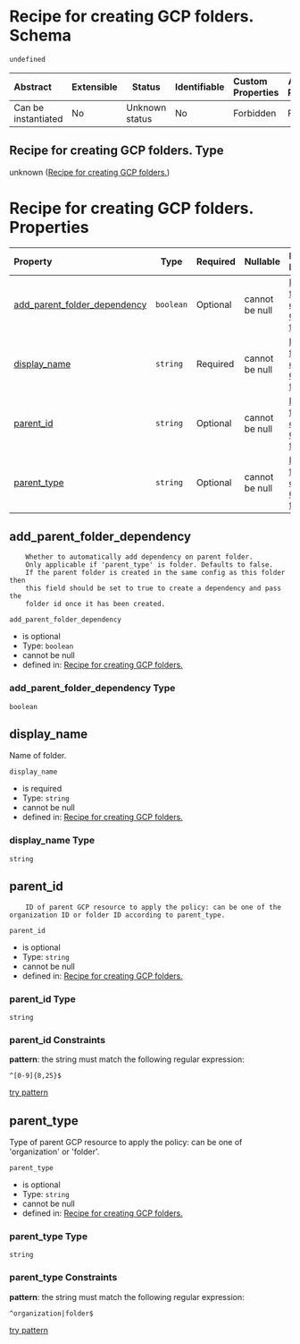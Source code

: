 # Recipe for creating GCP folders. Schema

```txt
undefined
```




| Abstract            | Extensible | Status         | Identifiable | Custom Properties | Additional Properties | Access Restrictions | Defined In                                                                                                  |
| :------------------ | ---------- | -------------- | ------------ | :---------------- | --------------------- | ------------------- | ----------------------------------------------------------------------------------------------------------- |
| Can be instantiated | No         | Unknown status | No           | Forbidden         | Forbidden             | none                | [folder.schema.json](../../../../../../../../../../tmp/182028425/folder.schema.json "open original schema") |

## Recipe for creating GCP folders. Type

unknown ([Recipe for creating GCP folders.](folder.md))

# Recipe for creating GCP folders. Properties

| Property                                                      | Type      | Required | Nullable       | Defined by                                                                                                                                 |
| :------------------------------------------------------------ | --------- | -------- | -------------- | :----------------------------------------------------------------------------------------------------------------------------------------- |
| [add_parent_folder_dependency](#add_parent_folder_dependency) | `boolean` | Optional | cannot be null | [Recipe for creating GCP folders.](folder-properties-add_parent_folder_dependency.md "undefined#/properties/add_parent_folder_dependency") |
| [display_name](#display_name)                                 | `string`  | Required | cannot be null | [Recipe for creating GCP folders.](folder-properties-display_name.md "undefined#/properties/display_name")                                 |
| [parent_id](#parent_id)                                       | `string`  | Optional | cannot be null | [Recipe for creating GCP folders.](folder-properties-parent_id.md "undefined#/properties/parent_id")                                       |
| [parent_type](#parent_type)                                   | `string`  | Optional | cannot be null | [Recipe for creating GCP folders.](folder-properties-parent_type.md "undefined#/properties/parent_type")                                   |

## add_parent_folder_dependency

        Whether to automatically add dependency on parent folder.
        Only applicable if 'parent_type' is folder. Defaults to false.
        If the parent folder is created in the same config as this folder then
        this field should be set to true to create a dependency and pass the
        folder id once it has been created.


`add_parent_folder_dependency`

-   is optional
-   Type: `boolean`
-   cannot be null
-   defined in: [Recipe for creating GCP folders.](folder-properties-add_parent_folder_dependency.md "undefined#/properties/add_parent_folder_dependency")

### add_parent_folder_dependency Type

`boolean`

## display_name

Name of folder.


`display_name`

-   is required
-   Type: `string`
-   cannot be null
-   defined in: [Recipe for creating GCP folders.](folder-properties-display_name.md "undefined#/properties/display_name")

### display_name Type

`string`

## parent_id

        ID of parent GCP resource to apply the policy: can be one of the organization ID or folder ID according to parent_type.


`parent_id`

-   is optional
-   Type: `string`
-   cannot be null
-   defined in: [Recipe for creating GCP folders.](folder-properties-parent_id.md "undefined#/properties/parent_id")

### parent_id Type

`string`

### parent_id Constraints

**pattern**: the string must match the following regular expression: 

```regexp
^[0-9]{8,25}$
```

[try pattern](https://regexr.com/?expression=%5E%5B0-9%5D%7B8%2C25%7D%24 "try regular expression with regexr.com")

## parent_type

Type of parent GCP resource to apply the policy: can be one of 'organization' or 'folder'.


`parent_type`

-   is optional
-   Type: `string`
-   cannot be null
-   defined in: [Recipe for creating GCP folders.](folder-properties-parent_type.md "undefined#/properties/parent_type")

### parent_type Type

`string`

### parent_type Constraints

**pattern**: the string must match the following regular expression: 

```regexp
^organization|folder$
```

[try pattern](https://regexr.com/?expression=%5Eorganization%7Cfolder%24 "try regular expression with regexr.com")
